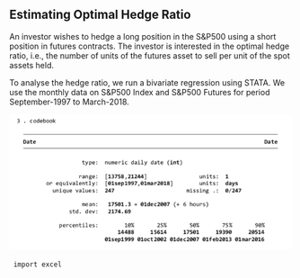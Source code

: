 ## Estimating Optimal Hedge Ratio

An investor wishes to hedge a long position in the S&P500 using a short position in futures contracts. The investor is interested in the optimal hedge ratio, i.e., the number of units of the futures asset to sell per unit of the spot assets held.

To analyse the hedge ratio, we run a bivariate regression using STATA. We use the monthly data on S&P500 Index and S&P500 Futures for period September-1997 to March-2018.

![imagecode](https://github.com/priyaabr/ghosh.github.io/blob/master/ScreenShot.png)


` import excel`
